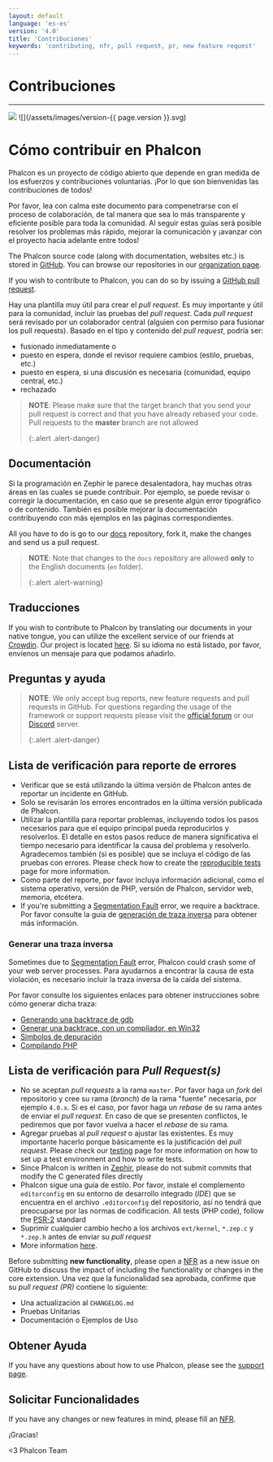```yaml
---
layout: default
language: 'es-es'
version: '4.0'
title: 'Contribuciones'
keywords: 'contributing, nfr, pull request, pr, new feature request'
---
```


# Contribuciones
- - -
![](/assets/images/document-status-stable-success.svg) ![](/assets/images/version-{{ page.version }}.svg)

# Cómo contribuir en Phalcon
Phalcon es un proyecto de código abierto que depende en gran medida de los esfuerzos y contribuciones voluntarias. ¡Por lo que son bienvenidas las contribuciones de todos!

Por favor, lea con calma este documento para compenetrarse con el proceso de colaboración, de tal manera que sea lo más transparente y eficiente posible para toda la comunidad. Al seguir estas guías será posible resolver los problemas más rápido, mejorar la comunicación y ¡avanzar con el proyecto hacia adelante entre todos!

The Phalcon source code (along with documentation, websites etc.) is stored in [GitHub][github]. You can browse our repositories in our [organization page][phalcon-org].

If you wish to contribute to Phalcon, you can do so by issuing a [GitHub pull request][github-pr].

Hay una plantilla muy útil para crear el *pull request*. Es muy importante y útil para la comunidad, incluir las pruebas del *pull request*. Cada *pull request* será revisado por un colaborador central (alguien con permiso para fusionar los pull requests). Basado en el tipo y contenido del *pull request*, podría ser:

* fusionado inmediatamente o
* puesto en espera, donde el revisor requiere cambios (estilo, pruebas, etc.)
* puesto en espera, si una discusión es necesaria (comunidad, equipo central, etc.)
* rechazado

> **NOTE**: Please make sure that the target branch that you send your pull request is correct and that you have already rebased your code. Pull requests to the **master** branch are not allowed 
> 
> {:.alert .alert-danger}

## Documentación
Si la programación en Zephir le parece desalentadora, hay muchas otras áreas en las cuales se puede contribuir. Por ejemplo, se puede revisar o corregir la documentación, en caso que se presente algún error tipográfico o de contenido. También es posible mejorar la documentación contribuyendo con más ejemplos en las páginas correspondientes.

All you have to do is go to our [docs][phalcon-docs] repository, fork it, make the changes and send us a pull request.

> **NOTE**: Note that changes to the `docs` repository are allowed **only** to the English documents (`en` folder). 
> 
> {:.alert .alert-warning}

## Traducciones
If you wish to contribute to Phalcon by translating our documents in your native tongue, you can utilize the excellent service of our friends at [Crowdin][crowdin]. Our project is located [here][phalcon-docs]. Si su idioma no está listado, por favor, envíenos un mensaje para que podamos añadirlo.

## Preguntas y ayuda

> **NOTE**: We only accept bug reports, new feature requests and pull requests in GitHub. For questions regarding the usage of the framework or support requests please visit the [official forum][phalcon-forum] or our [Discord][phalcon-discord] server. 
> 
> {:.alert .alert-danger}

## Lista de verificación para reporte de errores
- Verificar que se está utilizando la última versión de Phalcon antes de reportar un incidente en GitHub.
- Solo se revisarán los errores encontrados en la última versión publicada de Phalcon.
- Utilizar la plantilla para reportar problemas, incluyendo todos los pasos necesarios para que el equipo principal pueda reproducirlos y resolverlos. El detalle en estos pasos reduce de manera significativa el tiempo necesario para identificar la causa del problema y resolverlo. Agradecemos también (si es posible) que se incluya el código de las pruebas con errores. Please check how to create the [reproducible tests][tests] page for more information.
- Como parte del reporte, por favor incluya información adicional, como el sistema operativo, versión de PHP, versión de Phalcon, servidor web, memoria, etcétera.
- If you're submitting a [Segmentation Fault][segfault] error, we require a backtrace. Por favor consulte la guía de [generación de traza inversa](#generating-a-backtrace) para obtener más información.

### Generar una traza inversa
Sometimes due to [Segmentation Fault][segfault] error, Phalcon could crash some of your web server processes. Para ayudarnos a encontrar la causa de esta violación, es necesario incluir la traza inversa de la caída del sistema.

Por favor consulte los siguientes enlaces para obtener instrucciones sobre cómo generar dicha traza:

* [Generando una backtrace de gdb][gdb]
* [Generar una backtrace, con un compilador, en Win32][gdb-w32]
* [Símbolos de depuración][symbols]
* [Compilando PHP][building-php]

## Lista de verificación para *Pull Request(s)*
- No se aceptan *pull requests* a la rama `master`. Por favor haga un *fork* del repositorio y cree su rama (*branch*) de la rama "fuente" necesaria, por ejemplo `4.0.x`. Si es el caso, por favor haga un *rebase* de su rama antes de enviar el *pull request*. En caso de que se presenten conflictos, le pediremos que por favor vuelva a hacer el *rebase* de su rama.
- Agregar pruebas al *pull request* o ajustar las existentes. Es muy importante hacerlo porque básicamente es la justificación del *pull request*. Please check our [testing][env] page for more information on how to set up a test environment and how to write tests.
- Since Phalcon is written in [Zephir][zephir], please do not submit commits that modify the C generated files directly
- Phalcon sigue una guía de estilo. Por favor, instale el complemento `editorconfig` en su entorno de desarrollo integrado (*IDE*) que se encuentra en el archivo `.editorconfig` del repositorio, así no tendrá que preocuparse por las normas de codificación. All tests (PHP code), follow the [PSR-2][psr-2] standard
- Suprimir cualquier cambio hecho a los archivos `ext/kernel`, `*.zep.c` y `*.zep.h` antes de enviar su *pull request*
- More information [here][pr].

Before submitting **new functionality**, please open a [NFR][nfr] as a new issue on GitHub to discuss the impact of including the functionality or changes in the core extension. Una vez que la funcionalidad sea aprobada, confirme que su *pull request (PR)* contiene lo siguiente:

- Una actualización al `CHANGELOG.md`
- Pruebas Unitarias
- Documentación o Ejemplos de Uso

## Obtener Ayuda
If you have any questions about how to use Phalcon, please see the [support page][support].

## Solicitar Funcionalidades
If you have any changes or new features in mind, please fill an [NFR][nfr].

¡Gracias!


<3 Phalcon Team

[github]: https://github.com
[phalcon-org]: https://github.com/phalcon
[github-pr]: https://help.github.com/articles/using-pull-requests/
[phalcon-docs]: https://crowdin.com/project/phalcon-documentation
[phalcon-docs]: https://crowdin.com/project/phalcon-documentation
[crowdin]: https://crowdin.com
[phalcon-forum]: https://phalcon.io/forum
[phalcon-discord]: https://phalcon.io/discord
[tests]: reproducible-tests
[segfault]: https://en.wikipedia.org/wiki/Segmentation_fault
[gdb]: https://bugs.php.net/bugs-generating-backtrace.php
[gdb-w32]: https://bugs.php.net/bugs-generating-backtrace-win32.php
[symbols]: https://github.com/oerdnj/deb.sury.org/wiki/Debugging-symbols
[building-php]: http://www.phpinternalsbook.com/build_system/building_php.html
[env]: testing-environment
[zephir]: https://zephir-lang.com
[psr-2]: https://www.php-fig.org/psr/
[pr]: new-pull-request
[nfr]: new-feature-request
[support]: https://phalcon.io/support
